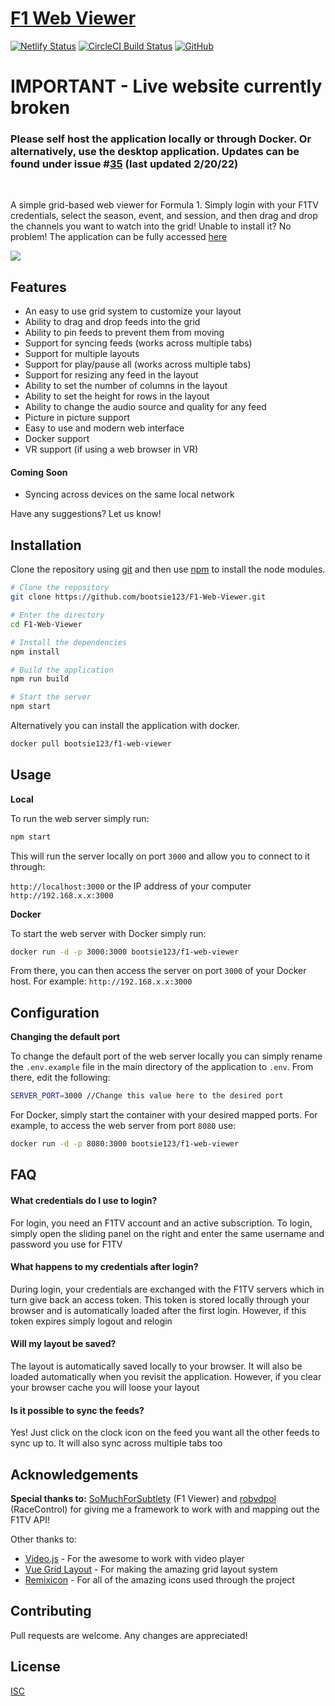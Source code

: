 # [F1 Web Viewer](https://f1webviewer.netlify.app)

[![Netlify Status](https://api.netlify.com/api/v1/badges/a2267ed1-c542-46d4-8f08-ce6c1847d270/deploy-status)](https://f1webviewer.netlify.app)
[![CircleCI Build Status](https://circleci.com/gh/bootsie123/F1-Web-Viewer/tree/production.svg?style=svg)](https://circleci.com/gh/bootsie123/F1-Web-Viewer/tree/production)
[![GitHub](https://img.shields.io/github/license/bootsie123/F1-Web-Viewer)](https://github.com/bootsie123/F1-Web-Viewer/blob/master/LICENSE)

# **IMPORTANT** - Live website currently broken

### Please self host the application locally or through Docker. Or alternatively, use the desktop application. Updates can be found under issue #[35](https://github.com/bootsie123/F1-Web-Viewer/issues/35) (last updated 2/20/22)

<br>

A simple grid-based web viewer for Formula 1. Simply login with your F1TV credentials, select the season, event, and session, and then drag and drop the channels you want to watch into the grid! Unable to install it? No problem! The application can be fully accessed [here](https://f1webviewer.netlify.app)

![](assets/screenshot.png)

## Features

- An easy to use grid system to customize your layout
- Ability to drag and drop feeds into the grid
- Ability to pin feeds to prevent them from moving
- Support for syncing feeds (works across multiple tabs)
- Support for multiple layouts
- Support for play/pause all (works across multiple tabs)
- Support for resizing any feed in the layout
- Ability to set the number of columns in the layout
- Ability to set the height for rows in the layout
- Ability to change the audio source and quality for any feed
- Picture in picture support
- Easy to use and modern web interface
- Docker support
- VR support (if using a web browser in VR)

#### Coming Soon

- Syncing across devices on the same local network

Have any suggestions? Let us know!

## Installation

Clone the repository using [git](https://git-scm.com/) and then use [npm](https://www.npmjs.com/) to install the node modules.

```bash
# Clone the repository
git clone https://github.com/bootsie123/F1-Web-Viewer.git

# Enter the directory
cd F1-Web-Viewer

# Install the dependencies
npm install

# Build the application
npm run build

# Start the server
npm start
```

Alternatively you can install the application with docker.

```bash
docker pull bootsie123/f1-web-viewer
```

## Usage

**Local**

To run the web server simply run:

```bash
npm start
```

This will run the server locally on port `3000` and allow you to connect to it through:

`http://localhost:3000` or the IP address of your computer `http://192.168.x.x:3000`

**Docker**

To start the web server with Docker simply run:

```bash
docker run -d -p 3000:3000 bootsie123/f1-web-viewer
```

From there, you can then access the server on port `3000` of your Docker host. For example: `http://192.168.x.x:3000`

## Configuration

**Changing the default port**

To change the default port of the web server locally you can simply rename the `.env.example` file in the main directory of the application to `.env`. From there, edit the following:

```bash
SERVER_PORT=3000 //Change this value here to the desired port
```

For Docker, simply start the container with your desired mapped ports. For example, to access the web server from port `8080` use:

```bash
docker run -d -p 8080:3000 bootsie123/f1-web-viewer
```

## FAQ

#### What credentials do I use to login?

For login, you need an F1TV account and an active subscription. To login, simply open the sliding panel on the right and enter the same username and password you use for F1TV

#### What happens to my credentials after login?

During login, your credentials are exchanged with the F1TV servers which in turn give back an access token. This token is stored locally through your browser and is automatically loaded after the first login. However, if this token expires simply logout and relogin

#### Will my layout be saved?

The layout is automatically saved locally to your browser. It will also be loaded automatically when you revisit the application. However, if you clear your browser cache you will loose your layout

#### Is it possible to sync the feeds?

Yes! Just click on the clock icon on the feed you want all the other feeds to sync up to. It will also sync across multiple tabs too

## Acknowledgements

**Special thanks to:** [SoMuchForSubtlety](https://github.com/SoMuchForSubtlety) (F1 Viewer) and [robvdpol](https://github.com/robvdpol) (RaceControl) for giving me a framework to work with and mapping out the F1TV API!

Other thanks to:

- [Video.js](https://videojs.com/) - For the awesome to work with video player
- [Vue Grid Layout](https://jbaysolutions.github.io/vue-grid-layout/) - For making the amazing grid layout system
- [Remixicon](https://remixicon.com/) - For all of the amazing icons used through the project

## Contributing

Pull requests are welcome. Any changes are appreciated!

## License

[ISC](https://choosealicense.com/licenses/isc/)
